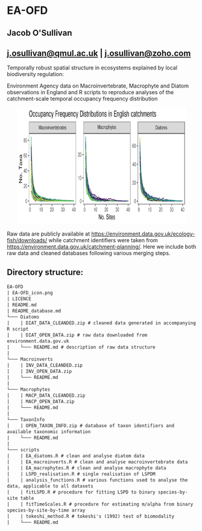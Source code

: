 # EA-OFD

## Jacob O'Sullivan
## j.osullivan@qmul.ac.uk | j.osullivan@zoho.com

Temporally robust spatial structure in ecosystems explained by local biodiversity regulation:

Environment Agency data on Macroinvertebrate, Macrophyte and Diatom observations in England and R scripts to reproduce analyses of the catchment-scale temporal occupancy frequency distribution

<p align="center">
<img width="450" height="310" src="https://github.com/jacobosullivan/EA-OFD/blob/master/EA-OFD_icon.png?raw=true">
</p>

Raw data are publicly available at https://environment.data.gov.uk/ecology-fish/downloads/ while catchment identifiers were taken from https://environment.data.gov.uk/catchment-planning/. Here we include both raw data and cleaned databases following various merging steps.

## Directory structure:

```
EA-OFD
| EA-OFD_icon.png
| LICENCE
| README.md
| README_database.md
└─── Diatoms
|    | DIAT_DATA_CLEANDED.zip # cleaned data generated in accompanying R script
|    | DIAT_OPEN_DATA.zip # raw data downloaded from environment.data.gov.uk
|    └─── README.md # description of raw data structure
|
└─── Macroinverts
|    | INV_DATA_CLEANDED.zip
|    | INV_OPEN_DATA.zip
|    └─── README.md
|
└─── Macrophytes
|    | MACP_DATA_CLEANDED.zip
|    | MACP_OPEN_DATA.zip
|    └─── README.md
|
└─── TaxonInfo
|    | OPEN_TAXON_INFO.zip # database of taxon identifiers and available taxonomic information
|    └─── README.md
|
└─── scripts
|    | EA_diatoms.R # clean and analyse diatom data
|    | EA_macroinverts.R # clean and analyse macroinvertebrate data
|    | EA_macrophytes.R # clean and analyse macrophyte data
|    | LSPD_realisation.R # single realisation of LSPDM
|    | analysis_functions.R # various functions used to analyse the data, applicable to all datasets
|    | fitLSPD.R # procedure for fitting LSPD to binary species-by-site table
|    | fitTimeScales.R # procedure for estimating m/alpha from binary species-by-site-by-time array
|    | tokeshi_method.R # tokeshi's (1992) test of biomodality
|    └─── README.md

```
